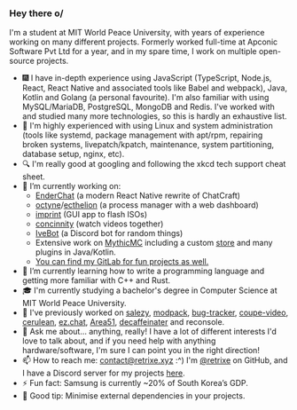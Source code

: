 ### Hey there o/

I'm a student at MIT World Peace University, with years of experience working on many different projects. Formerly worked full-time at Apconic Software Pvt Ltd for a year, and in my spare time, I work on multiple open-source projects.

- 🎆 I have in-depth experience using JavaScript (TypeScript, Node.js, React, React Native and associated tools like Babel and webpack), Java, Kotlin and Golang (a personal favourite). I'm also familiar with using MySQL/MariaDB, PostgreSQL, MongoDB and Redis. I've worked with and studied many more technologies, so this is hardly an exhaustive list.
- 🐧 I'm highly experienced with using Linux and system administration (tools like systemd, package management with apt/rpm, repairing broken systems, livepatch/kpatch, maintenance, system partitioning, database setup, nginx, etc).
- 🔍 I'm really good at googling and following the xkcd tech support cheat sheet.
- 🔭 I’m currently working on:
  - [EnderChat](https://github.com/retrixe/EnderChat) (a modern React Native rewrite of ChatCraft)
  - [octyne](https://github.com/retrixe/octyne)/[ecthelion](https://github.com/retrixe/ecthelion) (a process manager with a web dashboard)
  - [imprint](https://github.com/retrixe/imprint) (GUI app to flash ISOs)
  - [concinnity](https://github.com/retrixe/concinnity) (watch videos together)
  - [IveBot](https://github.com/retrixe/IveBot) (a Discord bot for random things)
  - Extensive work on [MythicMC](https://github.com/mythicmc) including a custom [store](https://store.mythicmc.org) and many plugins in Java/Kotlin.
  - [You can find my GitLab for fun projects as well.](https://gitlab.com/retrixe)
- 🌱 I’m currently learning how to write a programming language and getting more familiar with C++ and Rust.
- 🎓 I'm currently studying a bachelor's degree in Computer Science at MIT World Peace University.
- 📰 I've previously worked on [salezy](https://github.com/retrixe/salezy), [modpack](https://github.com/retrixe/modpack), [bug-tracker](https://github.com/retrixe/bug-tracker), [coupe-video](https://github.com/retrixe/coupe-video), [cerulean](https://github.com/cerulean-app), [ez.chat](https://github.com/ezchat), [Area51](https://github.com/retrixe/area51), [decaffeinater](https://github.com/retrixe/decaffeinater) and reconsole.
- 💬 Ask me about... anything, really! I have a lot of different interests I'd love to talk about, and if you need help with anything hardware/software, I'm sure I can point you in the right direction!
- 📫 How to reach me: [contact@retrixe.xyz](mailto:contact@retrixe.xyz) :^) I'm [@retrixe](https://github.com/retrixe) on GitHub, and I have a Discord server for my projects [here](https://discord.gg/MFSJa9TpPS).
- ⚡ Fun fact: Samsung is currently ~20% of South Korea’s GDP.
- 🐛 Good tip: Minimise external dependencies in your projects.

<!--
**retrixe/retrixe** is a ✨ _special_ ✨ repository because its `README.md` (this file) appears on your GitHub profile.

Here are some ideas to get you started:

- 🔭 I’m currently working on ...
- 🌱 I’m currently learning ...
- 👯 I’m looking to collaborate on ...
- 🤔 I’m looking for help with ...
- 💬 Ask me about ...
- 📫 How to reach me: ...
- 😄 Pronouns: ...
- ⚡ Fun fact: ...
-->
